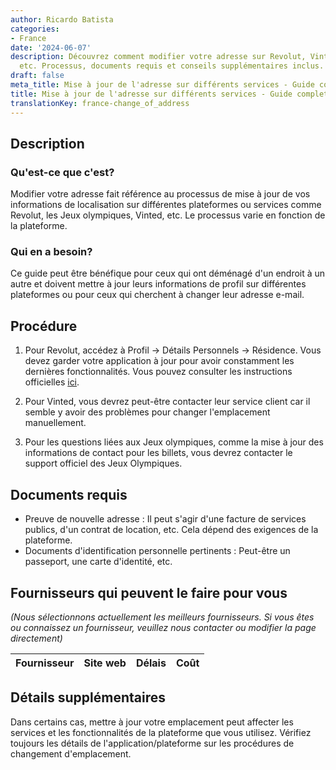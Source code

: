 ```yaml
---
author: Ricardo Batista
categories:
- France
date: '2024-06-07'
description: Découvrez comment modifier votre adresse sur Revolut, Vinted, Jeux olympiques,
  etc. Processus, documents requis et conseils supplémentaires inclus.
draft: false
meta_title: Mise à jour de l'adresse sur différents services - Guide complet
title: Mise à jour de l'adresse sur différents services - Guide complet
translationKey: france-change_of_address
---
```



## Description
### Qu'est-ce que c'est?
Modifier votre adresse fait référence au processus de mise à jour de vos informations de localisation sur différentes plateformes ou services comme Revolut, les Jeux olympiques, Vinted, etc. Le processus varie en fonction de la plateforme.

### Qui en a besoin?
Ce guide peut être bénéfique pour ceux qui ont déménagé d'un endroit à un autre et doivent mettre à jour leurs informations de profil sur différentes plateformes ou pour ceux qui cherchent à changer leur adresse e-mail.

## Procédure
1. Pour Revolut, accédez à Profil → Détails Personnels → Résidence. Vous devez garder votre application à jour pour avoir constamment les dernières fonctionnalités. Vous pouvez consulter les instructions officielles [ici](https://www.revolut.com/help/profile-settings/my-personal-details/can-i-change-my-personal-details?lang=fr).

2. Pour Vinted, vous devrez peut-être contacter leur service client car il semble y avoir des problèmes pour changer l'emplacement manuellement.

3. Pour les questions liées aux Jeux olympiques, comme la mise à jour des informations de contact pour les billets, vous devrez contacter le support officiel des Jeux Olympiques.

## Documents requis
* Preuve de nouvelle adresse : Il peut s'agir d'une facture de services publics, d'un contrat de location, etc. Cela dépend des exigences de la plateforme.
* Documents d'identification personnelle pertinents : Peut-être un passeport, une carte d'identité, etc.

## Fournisseurs qui peuvent le faire pour vous

_(Nous sélectionnons actuellement les meilleurs fournisseurs. Si vous êtes ou connaissez un fournisseur, veuillez nous contacter ou modifier la page directement)_

| Fournisseur     |     Site web    |     Délais       |       Coût       |
| --------------- | --------------- |  :-------------: | :-------------: |

## Détails supplémentaires
Dans certains cas, mettre à jour votre emplacement peut affecter les services et les fonctionnalités de la plateforme que vous utilisez. Vérifiez toujours les détails de l'application/plateforme sur les procédures de changement d'emplacement.